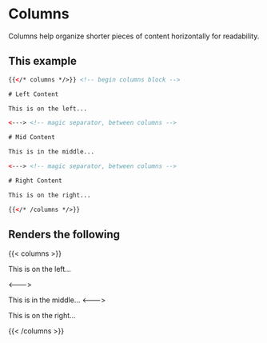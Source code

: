 # Columns

Columns help organize shorter pieces of content horizontally for readability.

## This example

```html
{{</* columns */>}} <!-- begin columns block -->

# Left Content

This is on the left...

<---> <!-- magic separator, between columns -->

# Mid Content

This is in the middle...

<---> <!-- magic separator, between columns -->

# Right Content

This is on the right...

{{</* /columns */>}}
```

## Renders the following

{{< columns >}}

This is on the left...

<--->

This is in the middle...
<--->

This is on the right...

{{< /columns >}}
